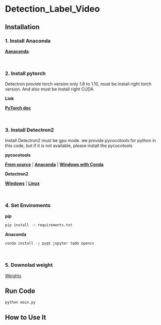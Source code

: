 # __Detection_Label_Video__

## __Installation__

### 1. Install Anaconda

[__Aanaconda__](!https://www.anaconda.com/products/distribution)

<br/>

### 2. Install pytorch

Detectron provide torch version only 1.8 to 1.10, must be install right torch version.
And also must be install right CUDA

__Link__

[__PyTorch doc__](!https://pytorch.org/get-started/previous-versions)

<br/>

### 3. Install Detectron2

Install Detectron2 must be gpu mode.
we provide pycocotools for python in this code, but if it is not available, please install the pycocotools

__pycocotools__

[__From source__](!https://github.com/cocodataset/cocoapi)
|
[__Anaconda__](!https://anaconda.org/conda-forge/pycocotools)
|
[__Windows with Conda__](!https://mkwilson.tistory.com/210)

__Detectron2__

[__Windows__](!https://medium.com/@yogeshkumarpilli/how-to-install-detectron2-on-windows-10-or-11-2021-aug-with-the-latest-build-v0-5-c7333909676f)
|
[__Linux__](https://detectron2.readthedocs.io/en/latest/tutorials/install.html)

<br/>

### 4. Set Enviroments

__pip__
```cmd
pip install -r requirements.txt
```

__Anaconda__
```cmd
conda install -y pyqt jupyter tqdm opencv
```
<br/>

### 5. Downolad weight

[Weights](!https://drive.google.com/file/d/1NbJGUSSih5AbkO9vQYGhsuOVko5A34zB/view?usp=sharing)

## __Run Code__
``` cmd
python main.py
```

## __How to Use It__